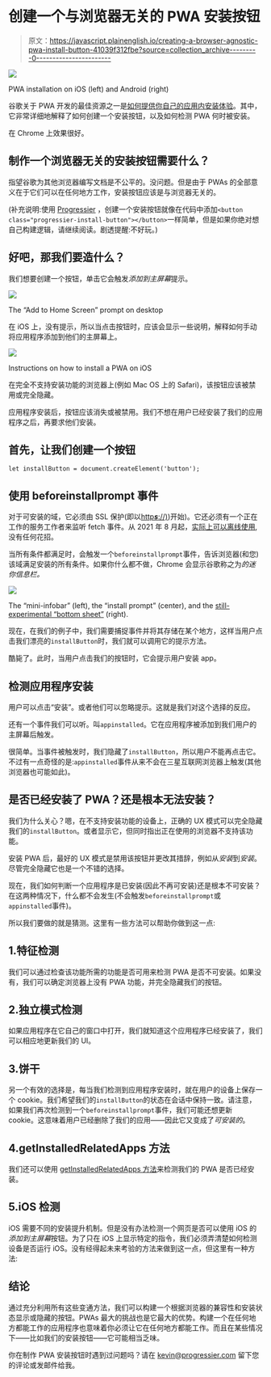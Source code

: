 # 创建一个与浏览器无关的 PWA 安装按钮

> 原文：<https://javascript.plainenglish.io/creating-a-browser-agnostic-pwa-install-button-41039f312fbe?source=collection_archive---------0----------------------->

![](img/0eb4e33c9a434e12c81ff5c785bc196d.png)

PWA installation on iOS (left) and Android (right)

谷歌关于 PWA 开发的最佳资源之一是[如何提供你自己的应用内安装体验](https://web.dev/customize-install/)。其中，它非常详细地解释了如何创建一个安装按钮，以及如何检测 PWA 何时被安装。

在 Chrome 上效果很好。

## 制作一个浏览器无关的安装按钮需要什么？

指望谷歌为其他浏览器编写文档是不公平的。没问题。但是由于 PWAs 的全部意义在于它们可以在任何地方工作，安装按钮应该是与浏览器无关的。

(补充说明:使用 [Progressier](https://progressier.com) ，创建一个安装按钮就像在代码中添加`<button class="progressier-install-button"></button>`一样简单，但是如果你绝对想自己构建逻辑，请继续阅读。剧透提醒:不好玩。)

## 好吧，那我们要造什么？

我们想要创建一个按钮，单击它会触发*添加到主屏幕*提示。

![](img/d8c9c34d6577b44ada22d0eee7e5d38d.png)

The “Add to Home Screen” prompt on desktop

在 iOS 上，没有提示，所以当点击按钮时，应该会显示一些说明，解释如何手动将应用程序添加到他们的主屏幕上。

![](img/6dbc812409b458c5906dcee8bcaaabce.png)

Instructions on how to install a PWA on iOS

在完全不支持安装功能的浏览器上(例如 Mac OS 上的 Safari)，该按钮应该被禁用或完全隐藏。

应用程序安装后，按钮应该消失或被禁用。我们不想在用户已经安装了我们的应用程序之后，再要求他们安装。

## 首先，让我们创建一个按钮

```
let installButton = document.createElement('button');
```

## 使用 beforeinstallprompt 事件

对于可安装的域，它必须由 SSL 保护(即以[http***s***://)](/))开始)。它还必须有一个正在工作的服务工作者来监听 fetch 事件。从 2021 年 8 月起，[实际上可以离线使用](/your-pwa-is-going-to-break-in-august-2021-34982f329f40),没有任何花招。

当所有条件都满足时，会触发一个`beforeinstallprompt`事件，告诉浏览器(和您)该域满足安装的所有条件。如果你什么都不做，Chrome 会显示谷歌称之为*的迷你信息栏。*

![](img/478e375aea64b0c09daf0a07ea17bfdb.png)

The “mini-infobar” (left), the “install prompt” (center), and the [still-experimental “bottom sheet”](https://9to5google.com/2021/03/29/chrome-new-pwa-install/) (right).

现在，在我们的例子中，我们需要捕捉事件并将其存储在某个地方，这样当用户点击我们漂亮的`installButton`时，我们就可以调用它的提示方法。

酷毙了。此时，当用户点击我们的按钮时，它会提示用户安装 app。

## 检测应用程序安装

用户可以点击“安装”。或者他们可以忽略提示。这就是我们对这个选择的反应。

还有一个事件我们可以听。叫`appinstalled`。它在应用程序被添加到我们用户的主屏幕后触发。

很简单。当事件被触发时，我们隐藏了`installButton`，所以用户不能再点击它。不过有一点奇怪的是:`appinstalled`事件从来不会在三星互联网浏览器上触发(其他浏览器也可能如此)。

## 是否已经安装了 PWA？还是根本无法安装？

我们为什么关心？嗯，在不支持安装功能的设备上，正确的 UX 模式可以完全隐藏我们的`installButton`。或者显示它，但同时指出正在使用的浏览器不支持该功能。

安装 PWA 后，最好的 UX 模式是禁用该按钮并更改其措辞，例如从*安装*到*安装*。尽管完全隐藏它也是一个不错的选择。

现在，我们如何判断一个应用程序是已安装(因此不再可安装)还是根本不可安装？在这两种情况下，什么都不会发生(不会触发`beforeinstallprompt`或`appinstalled`事件)。

所以我们要做的就是猜测。这里有一些方法可以帮助你做到这一点:

## 1.特征检测

我们可以通过检查该功能所需的功能是否可用来检测 PWA 是否不可安装。如果没有，我们可以确定浏览器上没有 PWA 功能，并完全隐藏我们的按钮。

## 2.独立模式检测

如果应用程序在它自己的窗口中打开，我们就知道这个应用程序已经安装了，我们可以相应地更新我们的 UI。

## 3.饼干

另一个有效的选择是，每当我们检测到应用程序安装时，就在用户的设备上保存一个 cookie。我们希望我们的`installButton`的状态在会话中保持一致。请注意，如果我们再次检测到一个`beforeinstallprompt`事件，我们可能还想更新 cookie。这意味着用户已经删除了我们的应用——因此它又变成了*可安装的*。

## 4.getInstalledRelatedApps 方法

我们还可以使用 [getInstalledRelatedApps 方法](https://web.dev/get-installed-related-apps/)来检测我们的 PWA 是否已经安装。

## 5.iOS 检测

iOS 需要不同的安装提升机制。但是没有办法检测一个网页是否可以使用 iOS 的*添加到主屏幕*按钮。为了只在 iOS 上显示特定的指令，我们必须弄清楚如何检测设备是否运行 iOS。没有经得起未来考验的方法来做到这一点，但这里有一种方法:

## 结论

通过充分利用所有这些变通方法，我们可以构建一个根据浏览器的兼容性和安装状态显示或隐藏的按钮。PWAs 最大的挑战也是它最大的优势。构建一个在任何地方都能工作的应用程序也意味着你必须让它在任何地方都能工作。而且在某些情况下——比如我们的安装按钮——它可能相当乏味。

你在制作 PWA 安装按钮时遇到过问题吗？请在 kevin@progressier.com 留下您的评论或发邮件给我。